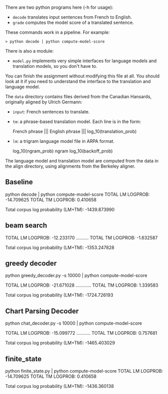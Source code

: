 There are two python programs here (-h for usage):

- `decode` translates input sentences from French to English.
- `grade` computes the model score of a translated sentence.

These commands work in a pipeline. For example:

    > python decode | python compute-model-score

There is also a module:

- `model.py` implements very simple interfaces for language models
 and translation models, so you don't have to. 

You can finish the assignment without modifying this file at all. 
You should look at it if you need to understand the interface
to the translation and language model.

The `data` directory contains files derived from the Canadian Hansards,
originally aligned by Ulrich Germann:

- `input`: French sentences to translate.

- `tm`: a phrase-based translation model. Each line is in the form:

    French phrase ||| English phrase ||| log_10(translation_prob)

- `lm`: a trigram language model file in ARPA format.

    log_10(ngram_prob)   ngram   log_10(backoff_prob)

The language model and translation model are computed from the data 
in the align directory, using alignments from the Berkeley aligner.

## Baseline
python decode | python compute-model-score
TOTAL LM LOGPROB: -14.709625
TOTAL TM LOGPROB: 0.410658

Total corpus log probability (LM+TM): -1439.873990

## beam search

TOTAL LM LOGPROB: -12.233170
..........
TOTAL TM LOGPROB: -1.632587

Total corpus log probability (LM+TM): -1353.247828


## greedy decoder 

python greedy_decoder.py -s 10000 | python compute-model-score

TOTAL LM LOGPROB: -21.671028
............
TOTAL TM LOGPROB: 1.339583

Total corpus log probability (LM+TM): -1724.726193

## Chart Parsing Decoder
python chat_decoder.py -s 10000 | python compute-model-score

TOTAL LM LOGPROB: -15.099772
...........
TOTAL TM LOGPROB: 0.757681

Total corpus log probability (LM+TM): -1465.403029


## finite_state
python finite_state.py  | python compute-model-score
TOTAL LM LOGPROB: -14.709625
TOTAL TM LOGPROB: 0.410658

Total corpus log probability (LM+TM): -1436.360138
